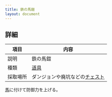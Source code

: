 ```yaml
---
title: 鉄の馬鎧
layout: document
---
```

## 詳細

|項目|内容|
|---|---|
|説明|鉄の馬鎧|
|種類|[道具](道具)|
|採取場所|ダンジョンや廃坑などの[チェスト](チェスト)|

[馬](馬)に付けて防御力を上げる。

